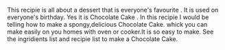 This recipie is all about a dessert that is 
everyone's favourite . It is used on 
everyone's birthday. Yes it is Chocolate Cake .
In this recipie I would be telling how to 
make a spongy,delicious Chocolate Cake.
whick you can make easily on you homes with 
oven or cooker.It is so easy to make. See the 
ingridients list and recipie list to make a
 Chocolate Cake.
